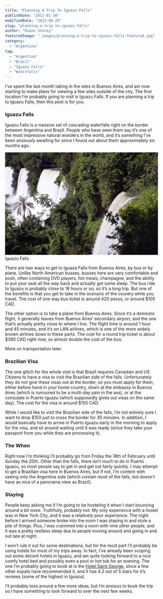 ```yaml
---
title: "Planning A Trip To Iguazu Falls"
publishDate: "2011-01-30"
modifiedDate: "2013-08-29"
slug: "planning-a-trip-to-iguazu-falls"
author: "Duane Storey"
featuredImage: "_images/planning-a-trip-to-iguazu-falls-featured.jpg"
category:
  - "Argentina"
tag:
  - "Argentina"
  - "Brazil"
  - "Iguazu Falls"
  - "Waterfalls"
---
```


I’ve spent the last month taking in the sites in Buenos Aires, and am now starting to make plans for viewing a few sites outside of the city. The first location I’m probably going to visit is Iguazu Falls. If you are planning a trip to Iguazu Falls, then this post is for you.

### Iguazu Falls

Iguazu Falls is a massive set of cascading waterfalls right on the border between Argentina and Brazil. People who have seen them say it’s one of the most impressive natural wonders in the world, and it’s something I’ve been anxiously awaiting for since I found out about them approximately six months ago.

[![Iguazu Falls](_images/planning-a-trip-to-iguazu-falls-1.jpg)](_images/planning-a-trip-to-iguazu-falls-1.jpg)Iguazu Falls



There are two ways to get to Iguaza Falls from Buenos Aires, by bus or by plane. Unlike North American busses, busses here are very comfortable and posh, often containing DVD players, hot meals, champagne, and the ability to put your seat all the way back and actually get some sleep. The bus ride to Iguazu is probably close to 18 hours or so, so it’s a long trip. But one of the benefits is that you get to take in the scenario of the country while you travel. The cost of one way bus ticket is around 420 pesos, or around $105 CAD.

The other option is to take a plane from Buenos Aires. Since it’s a domestic flight, it generally leaves from Buenos Aires’ secondary airport, and the one that’s actually pretty close to where I live. The flight time is around 1 hour and 45 minutes, and it’s on LAN airlines, which is one of the more widely known airlines down in these parts. The cost for a round trip ticket is about $390 CAD right now, so almost double the cost of the bus.

More on transportation later.

### Brazilian Visa

The one glitch for the whole visit is that Brazil requires Canadian and US Citizens to have a visa to visit the Brazilian side of the falls. Unfortunately they do not give these visas out at the border, so you must apply for them, either before hand in your home country, down at the embassy in Buenos Aires (which is rumoured to be a multi-day pain in the ass), or at the consulate in Puerto Iguazu (which supposedly gives out visas on the same day). The cost for the visa is around $150 CAD.

While I would like to visit the Brazilian side of the falls, I’m not entirely sure I want to drop $150 just to cross the border for 30 minutes. In addition, I would basically have to arrive in Puerto Iguazu early in the morning to apply for the visa, and sit around waiting until it was ready (since they take your passport from you while they are processing it).

### The When

Right now I’m thinking I’ll probably go from Friday the 18th of February until Sunday the 20th. Other than the falls, there isn’t much to do in Puerto Iguazu, so most people say to get in and get out fairly quickly. I may attempt to get a Brazilian visa here in Buenos Aires, but if not, I’m content with seeing only the Argentina side (which contain most of the falls, but doesn’t have as nice of a panorama view as Brazil).

### Staying

People keep asking me if I’m going to be hosteling it when I start bouncing around a bit more. Truthfully, probably not. My only experience with a hostel was in New York City, and it was a relatively poor experience. The night before I arrived someone broke into the room I was staying in and stole a pile of things. Plus, I was crammed into a room with nine other people, and it was a pretty restless sleep due to people moving around and going in and out late at night.

I won’t rule it out for some destinations, but for the most part I’ll probably be using hotels for most of my trips away. In fact, I’ve already been scoping out some decent hotels in Iguazu, and am quite looking forward to a nice comfy hotel bed and possibly even a pool or hot tub for an evening. The one I’m probably going to book at is the [Hotel Saint George](http://www.hotelsaintgeorge.com/inicio_i.html), since a few other expats have recommended it, and it has 4.2 out of 5 stars for it’s reviews (some of the highest in Iguazu).

I’ll probably toss around a few more ideas, but I’m anxious to book the trip so I have something to look forward to over the next few weeks.